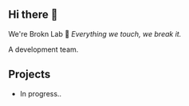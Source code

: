 ## Hi there 👋
We're Brokn Lab 🧪 _Everything we touch, we break it._

A development team. 

## Projects
- In progress..
